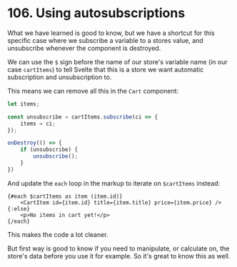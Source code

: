 # 106. Using autosubscriptions

What we have learned is good to know, but we have a shortcut for this specific case where we subscribe a variable to a stores value, and unsubscribe whenever the component is destroyed.

We can use the `$` sign before the name of our store's variable name (in our case `cartItems`) to tell Svelte that this is a store we want automatic subscription and unsubscription to.

This means we can remove all this in the `Cart` component:

```js
let items;

const unsubscribe = cartItems.subscribe(ci => {
    items = ci;
});

onDestroy(() => {
    if (unsubscribe) {
        unsubscribe();
    }
})
```

And update the `each` loop in the markup to iterate on `$cartItems` instead:

```svelte
{#each $cartItems as item (item.id)}
    <CartItem id={item.id} title={item.title} price={item.price} />
{:else}
    <p>No items in cart yet!</p>
{/each}
```

This makes the code a lot cleaner.

But first way is good to know if you need to manipulate, or calculate on, the store's data before you use it for example.
So it's great to know this as well.
